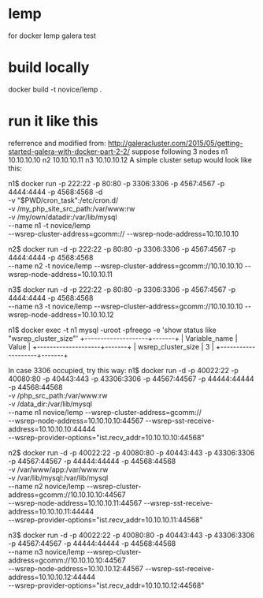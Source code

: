 # lemp
for docker lemp galera test
# build locally
docker build -t novice/lemp .
# run it like this
referrence and modified from:
http://galeracluster.com/2015/05/getting-started-galera-with-docker-part-2-2/
suppose following 3 nodes
n1 10.10.10.10
n2 10.10.10.11
n3 10.10.10.12
A simple cluster setup would look like this:

n1$ docker run -p 222:22 -p 80:80 -p 3306:3306 -p 4567:4567 -p 4444:4444 -p 4568:4568 -d \
-v "$PWD/cron_task":/etc/cron.d/ \
-v /my_php_site_src_path:/var/www:rw \
-v /my/own/datadir:/var/lib/mysql  \
--name n1 -t novice/lemp \
--wsrep-cluster-address=gcomm:// --wsrep-node-address=10.10.10.10

n2$ docker run -d -p 222:22 -p 80:80 -p 3306:3306 -p 4567:4567 -p 4444:4444 -p 4568:4568 \
--name n2 -t novice/lemp 
--wsrep-cluster-address=gcomm://10.10.10.10 --wsrep-node-address=10.10.10.11

n3$ docker run -d -p 222:22 -p 80:80 -p 3306:3306 -p 4567:4567 -p 4444:4444 -p 4568:4568 \
--name n3 -t novice/lemp 
--wsrep-cluster-address=gcomm://10.10.10.10 --wsrep-node-address=10.10.10.12

n1$ docker exec -t n1 mysql -uroot -pfreego -e 'show status like "wsrep_cluster_size"'
+--------------------+-------+
| Variable_name      | Value |
+--------------------+-------+
| wsrep_cluster_size |     3 |
+--------------------+-------+

In case 3306 occupied, try this way:
n1$ docker run -d -p 40022:22 -p 40080:80 -p 40443:443 -p 43306:3306 -p 44567:44567 -p 44444:44444 -p 44568:44568 \
-v /php_src_path:/var/www:rw \
-v /data_dir:/var/lib/mysql  \
--name n1 novice/lemp --wsrep-cluster-address=gcomm:// \
--wsrep-node-address=10.10.10.10:44567 --wsrep-sst-receive-address=10.10.10.10:44444 \
--wsrep-provider-options="ist.recv_addr=10.10.10.10:44568"

n2$ docker run -d -p 40022:22 -p 40080:80 -p 40443:443  -p 43306:3306 -p 44567:44567 -p 44444:44444 -p 44568:44568 \
-v /var/www/app:/var/www:rw \
-v /var/lib/mysql:/var/lib/mysql  \
--name n2 novice/lemp --wsrep-cluster-address=gcomm://10.10.10.10:44567 \
--wsrep-node-address=10.10.10.11:44567 --wsrep-sst-receive-address=10.10.10.11:44444 \
--wsrep-provider-options="ist.recv_addr=10.10.10.11:44568"

n3$ docker run -d -p 40022:22 -p 40080:80 -p 40443:443  -p 43306:3306 -p 44567:44567 -p 44444:44444 -p 44568:44568 \
--name n3 novice/lemp --wsrep-cluster-address=gcomm://10.10.10.10:44567 \
--wsrep-node-address=10.10.10.12:44567 --wsrep-sst-receive-address=10.10.10.12:44444 \
--wsrep-provider-options="ist.recv_addr=10.10.10.12:44568"

